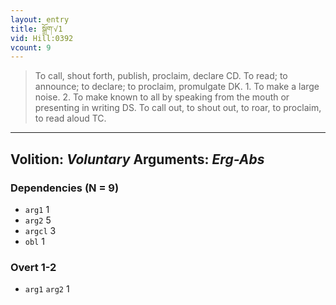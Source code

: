 ```yaml
---
layout: entry
title: སྒྲོག་√1
vid: Hill:0392
vcount: 9
---
```

> To call, shout forth, publish, proclaim, declare CD\. To read; to announce; to declare; to proclaim, promulgate DK\. 1\. To make a large noise\. 2\. To make known to all by speaking from the mouth or presenting in writing DS\. To call out, to shout out, to roar, to proclaim, to read aloud TC\.

---
Volition: _Voluntary_
Arguments: _Erg-Abs_
---

### Dependencies (N = 9)
* `arg1` 1
* `arg2` 5
* `argcl` 3
* `obl` 1


### Overt 1-2
* `arg1` `arg2` 1
